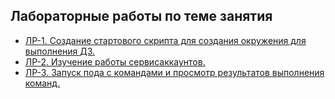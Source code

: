 ## Лабораторные работы по теме занятия

- [ЛР-1. Создание стартового скрипта для создания окружения для выполнения ДЗ.](/14.4-ServiceAccounts/Labs/labs-1-create-start-script.md)
- [ЛР-2. Изучение работы сервисаккаунтов.](/14.4-ServiceAccounts/Labs/labs-2-learning-serviceaccounts.md)
- [ЛР-3. Запуск пода с командами и просмотр результатов выполнения команд.](/14.4-ServiceAccounts/Labs/labs-3-how-start-pod-with-command.md)
